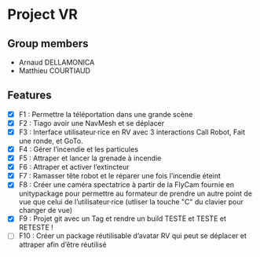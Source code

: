 # Project VR

## Group members

* Arnaud DELLAMONICA
* Matthieu COURTIAUD

## Features

- [X] F1 : Permettre la téléportation dans une grande scène
- [X] F2 : Tiago avoir une NavMesh et se déplacer
- [X] F3 : Interface utilisateur·rice en RV avec 3 interactions Call Robot, Fait une ronde, et GoTo.
- [X] F4 : Gérer l’incendie et les particules
- [X] F5 : Attraper et lancer la grenade à incendie
- [X] F6 : Attraper et activer l’extincteur
- [X] F7 : Ramasser tête robot et le réparer une fois l’incendie éteint
- [X] F8 : Créer une caméra spectatrice à partir de la FlyCam fournie en unitypackage pour permettre au formateur de prendre un autre point de vue que celui de l’utilisateur·rice (utliser la touche "C" du clavier pour changer de vue)
- [X] F9 : Projet git avec un Tag et rendre un build TESTE et TESTE et RETESTE !
- [ ] F10 : Créer un package réutilisable d’avatar RV qui peut se déplacer et attraper afin d’être réutilisé